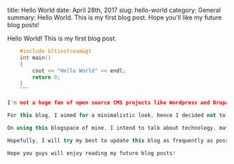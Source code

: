title: Hello World
date: April 28th, 2017
slug: hello-world
category: General
summary: Hello World. This is my first blog post. Hope you'll like my future blog posts!

Hello World! This is my first blog post.

```cpp
	#include &ltiostream&gt
	int main()
	{
		cout << "Hello World" << endl;
		return 0;
	}
	```

I'm not a huge fan of open source CMS projects like Wordpress and Drupal, I decided to build my own custom blog engine for talking and discussing about my favorite topics.

For this blog, I aimed for a minimalistic look, hence I decided not to use any templates or CSS frameworks to make it look bloated or fancy.

On using this blogspace of mine, I intend to talk about technology, math, computer science, design, programming experience and a lot of positive stuff.

Hopefully, I will try my best to update this blog as frequently as possible.

Hope you guys will enjoy reading my future blog posts!